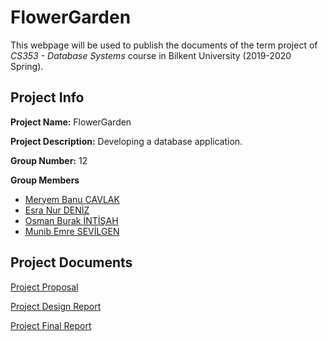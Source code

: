 # FlowerGarden

This webpage will be used to publish the documents of the term project of *CS353 - Database Systems* course in Bilkent University (2019-2020 Spring).

## Project Info

**Project Name:** FlowerGarden

**Project Description:** Developing a database application.

**Group Number:** 12

**Group Members**
- [Meryem Banu CAVLAK](https://github.com/banucavlak)
- [Esra Nur DENİZ](https://github.com/EsraNurDeniz)
- [Osman Burak İNTİŞAH](https://github.com/burakintisah)
- [Munib Emre SEVİLGEN](https://github.com/emresevilgen)

## Project Documents
[Project Proposal](https://github.com/burakintisah/FlowerGarden/docs/ProjectProposal.pdf "Project Proposal")

[Project Design Report]()

[Project Final Report]()

